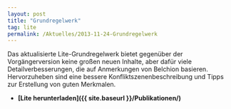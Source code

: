 ```yaml
---
layout: post
title: "Grundregelwerk"
tag: lite
permalink: /Aktuelles/2013-11-24-Grundregelwerk
---
```



Das aktualisierte Lite-Grundregelwerk bietet gegenüber der Vorgängerversion keine großen neuen Inhalte, aber dafür viele Detailverbesserungen, die auf Anmerkungen von Belchion basieren. Hervorzuheben sind eine bessere Konfliktszenenbeschreibung und Tipps zur Erstellung von guten Merkmalen.

- **[Lite herunterladen]({{ site.baseurl }}/Publikationen/)**



